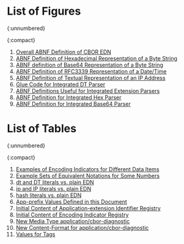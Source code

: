
# List of Figures
{:unnumbered}

{:compact}
1. [Overall ABNF Definition of CBOR EDN](#abnf-grammar)
2. [ABNF Definition of Hexadecimal Representation of a Byte String](#abnf-grammar-h)
3. [ABNF definition of Base64 Representation of a Byte String](#abnf-grammar-b64)
4. [ABNF Definition of RFC3339 Representation of a Date/Time](#abnf-grammar-dt)
5. [ABNF Definition of Textual Representation of an IP Address](#abnf-grammar-ip)
6. [Glue Code for Integrated DT Parser](#abnf-grammar-sq-glue)
7. [ABNF Definitions Useful for Integrated Extension Parsers](#abnf-grammar-sq)
8. [ABNF Definition for Integrated Hex Parser](#abnf-grammar-sq-h)
9. [ABNF Definition for Integrated Base64 Parser](#abnf-grammar-sq-b64)

# List of Tables
{:unnumbered}

{:compact}
1. [Examples of Encoding Indicators for Different Data Items](#tab-ei)
2. [Example Sets of Equivalent Notations for Some Numbers](#tab-numbers)
3. [dt and DT literals vs. plain EDN](#tab-equiv-dt)
4. [ip and IP literals vs. plain EDN](#tab-equiv-ip)
5. [hash literals vs. plain EDN](#tab-equiv-hash)
6. [App-prefix Values Defined in this Document](#tab-prefixes)
7. [Initial Content of Application-extension Identifier Registry](#tab-iana)
8. [Initial Content of Encoding Indicator Registry](#tab-iana-ei)
9. [New Media Type application/cbor-diagnostic](#new-media-type)
10. [New Content-Format for application/cbor-diagnostic](#tab-content-format)
11. [Values for Tags](#tab-tag-values)
